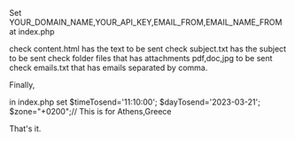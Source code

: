 Set YOUR_DOMAIN_NAME,YOUR_API_KEY,EMAIL_FROM,EMAIL_NAME_FROM at index.php

check content.html has the text to be sent 
check subject.txt has the subject to be sent 
check folder files that has attachments pdf,doc,jpg to be sent
check emails.txt that has emails separated by comma.

Finally,

in index.php set 
$timeTosend='11:10:00';
$dayTosend='2023-03-21';
$zone="+0200";// This is for Athens,Greece 


That's it.
